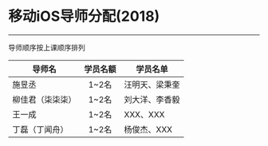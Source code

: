 # 移动iOS导师分配(2018)
- - - -

导师顺序按上课顺序排列

| 导师名  | 学员名额 | 学员名单            |
| ---- | :--: | --------------- |
| 施昱丞  | 1~2名 | 汪明天、梁秉奎 |
| 柳佳君（柒柒柒） | 1~2名 | 刘大洋、李香毅 |
| 王一成   | 1~2名 | XXX、XXX|
| 丁磊（丁闻舟） | 1~2名 | 杨俊杰、XXX |
